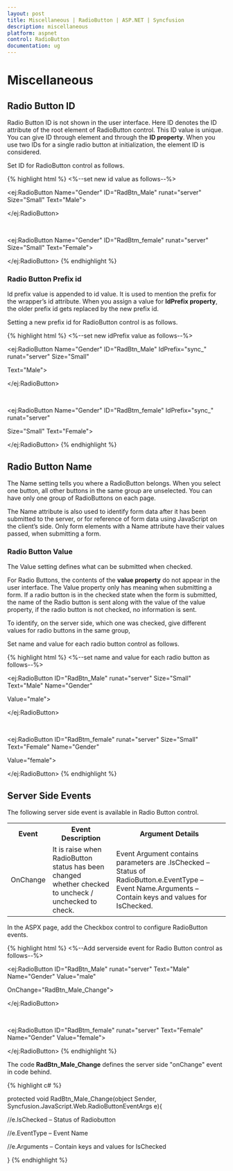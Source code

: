 ```yaml
---
layout: post
title: Miscellaneous | RadioButton | ASP.NET | Syncfusion
description: miscellaneous
platform: aspnet
control: RadioButton
documentation: ug
---
```


# Miscellaneous

## Radio Button ID

Radio Button ID is not shown in the user interface. Here ID denotes the ID attribute of the root element of RadioButton control. This ID value is unique. You can give ID through element and through the **ID property**. When you use two IDs for a single radio button at initialization, the element ID is considered.

Set ID for RadioButton control as follows.

{% highlight html %}
<%--set new id value as follows--%>

<ej:RadioButton Name="Gender" ID="RadBtn_Male" runat="server" Size="Small" Text="Male">

</ej:RadioButton>

<br />

<ej:RadioButton Name="Gender" ID="RadBtm_female" runat="server" Size="Small" Text="Female">

</ej:RadioButton>
{% endhighlight %}

### Radio Button Prefix id

Id prefix value is appended to id value. It is used to mention the prefix for the wrapper’s id attribute. When you assign a value for **IdPrefix property**, the older prefix id gets replaced by the new prefix id. 

Setting a new prefix id for RadioButton control is as follows.

{% highlight html %}
<%--set new idPrefix   value as follows--%>

<ej:RadioButton Name="Gender" ID="RadBtn_Male" IdPrefix="sync_" runat="server" Size="Small"

Text="Male">

</ej:RadioButton>

<br />

<ej:RadioButton Name="Gender" ID="RadBtm_female" IdPrefix="sync_" runat="server"

Size="Small" Text="Female">

</ej:RadioButton>
{% endhighlight %}

## Radio Button Name

The Name setting tells you where a RadioButton belongs. When you select one button, all other buttons in the same group are unselected. You can have only one group of RadioButtons on each page.

The Name attribute is also used to identify form data after it has been submitted to the server, or for reference of form data using JavaScript on the client’s side. Only form elements with a Name attribute have their values passed, when submitting a form.

### Radio Button Value

The Value setting defines what can be submitted when checked.

For Radio Buttons, the contents of the **value property** do not appear in the user interface. The Value property only has meaning when submitting a form. If a radio button is in the checked state when the form is submitted, the name of the Radio button is sent along with the value of the value property, if the radio button is not checked, no information is sent.

To identify, on the server side, which one was checked, give different values for radio buttons in the same group, 

Set name and value for each radio button control as follows.

{% highlight html %}
<%--set name and value for each radio button as follows--%>

<ej:RadioButton ID="RadBtn_Male" runat="server" Size="Small" Text="Male" Name="Gender"

Value="male">

</ej:RadioButton>

<br />

<ej:RadioButton ID="RadBtm_female" runat="server" Size="Small" Text="Female" Name="Gender"

Value="female">

</ej:RadioButton>
{% endhighlight %}

## Server Side Events

The following server side event is available in Radio Button control.

<table>
<tr>
<th>
Event</th><th>
Event Description</th><th>
Argument Details</th></tr>
<tr>
<td>
OnChange</td><td>
It is raise when RadioButton status has been changed whether checked to uncheck / unchecked to check.</td><td>
Event Argument contains parameters are .IsChecked – Status of RadioButton.e.EventType – Event Name.Arguments – Contain keys and values for IsChecked.</td></tr>
</table>
In the ASPX page, add the Checkbox control to configure RadioButton events.

{% highlight html %}
<%--Add serverside event for Radio Button control as follows--%>

<ej:RadioButton ID="RadBtn_Male" runat="server" Text="Male" Name="Gender" Value="male"

OnChange="RadBtn_Male_Change">

</ej:RadioButton>

<br />

<ej:RadioButton ID="RadBtm_female" runat="server" Text="Female" Name="Gender" Value="female">

</ej:RadioButton>
{% endhighlight %}

The code **RadBtn_Male_Change** defines the server side "onChange" event in code behind.

{% highlight c# %}

protected void RadBtn_Male_Change(object Sender, Syncfusion.JavaScript.Web.RadioButtonEventArgs e){

//e.IsChecked – Status of Radiobutton

//e.EventType – Event Name

//e.Arguments – Contain keys and values for IsChecked

}
{% endhighlight %}
